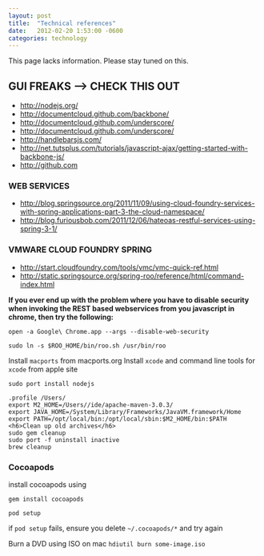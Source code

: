 ```yaml
---
layout: post
title:  "Technical references"
date:   2012-02-20 1:53:00 -0600
categories: technology
---
```


This page lacks information. Please stay tuned on this.

## GUI FREAKS --&gt; CHECK THIS OUT
-	http://nodejs.org/
-	http://documentcloud.github.com/backbone/
-	http://documentcloud.github.com/underscore/
-	http://documentcloud.github.com/underscore/
-	http://handlebarsjs.com/
-	http://net.tutsplus.com/tutorials/javascript-ajax/getting-started-with-backbone-js/
-	http://github.com

### WEB SERVICES
- http://blog.springsource.org/2011/11/09/using-cloud-foundry-services-with-spring-applications-part-3-the-cloud-namespace/
- http://blog.furiousbob.com/2011/12/06/hateoas-restful-services-using-spring-3-1/

### VMWARE CLOUD FOUNDRY SPRING
- http://start.cloudfoundry.com/tools/vmc/vmc-quick-ref.html
- http://static.springsource.org/spring-roo/reference/html/command-index.html

**If you ever end up with the problem where you have to disable security when invoking the REST based webservices from you javascript in chrome, then try the following:**

`open -a Google\ Chrome.app --args --disable-web-security`

`sudo ln -s $ROO_HOME/bin/roo.sh /usr/bin/roo`

Install `macports` from macports.org
Install `xcode` and command line tools for `xcode` from apple site

`sudo port install nodejs`

```
.profile /Users/
export M2_HOME=/Users//ide/apache-maven-3.0.3/
export JAVA_HOME=/System/Library/Frameworks/JavaVM.framework/Home
export PATH=/opt/local/bin:/opt/local/sbin:$M2_HOME/bin:$PATH
<h6>Clean up old archives</h6>
sudo gem cleanup
sudo port -f uninstall inactive
brew cleanup
```

### Cocoapods
install cocoapods using

```
gem install cocoapods

pod setup
```

if `pod setup` fails, ensure you delete `~/.cocoapods/*` and try again

Burn a DVD using ISO on mac
`hdiutil burn some-image.iso`
